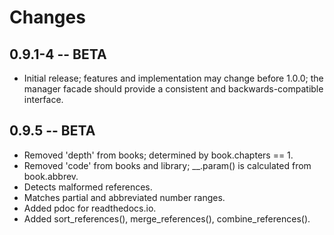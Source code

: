 # Changes

## 0.9.1-4 -- BETA

* Initial release; features and implementation may change before 1.0.0; the
  manager facade should provide a consistent and backwards-compatible interface.

## 0.9.5 -- BETA

* Removed 'depth' from books; determined by book.chapters == 1.
* Removed 'code' from books and library; __.param() is calculated from book.abbrev.
* Detects malformed references.
* Matches partial and abbreviated number ranges.
* Added pdoc for readthedocs.io.
* Added sort_references(), merge_references(), combine_references().

